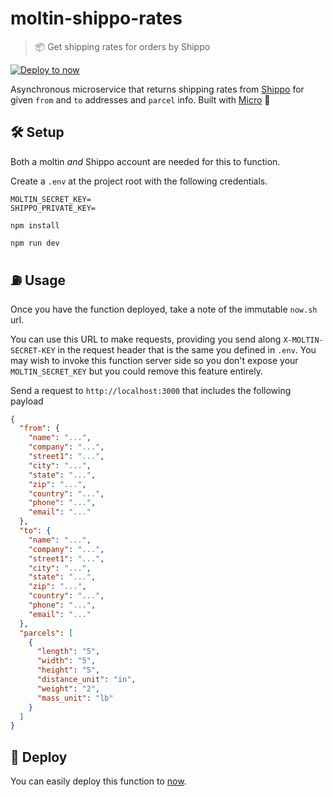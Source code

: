 # moltin-shippo-rates

> 📦 Get shipping rates for orders by Shippo

[![Deploy to now](https://deploy.now.sh/static/button.svg)](https://deploy.now.sh/?repo=https://github.com/notrab/moltin-shippo-integration&env=SHIPPO_PRIVATE_KEY&env=MOLTIN_WEBHOOK_SECRET)

Asynchronous microservice that returns shipping rates from [Shippo](https://goshippo.com) for given `from` and `to` addresses and `parcel` info. Built with [Micro](https://github.com/zeit/micro) 🤩

## 🛠 Setup

Both a moltin _and_ Shippo account are needed for this to function.

Create a `.env` at the project root with the following credentials.

```dosini
MOLTIN_SECRET_KEY=
SHIPPO_PRIVATE_KEY=
```

`npm install`

`npm run dev`

## ⛽️ Usage

Once you have the function deployed, take a note of the immutable `now.sh` url.

You can use this URL to make requests, providing you send along `X-MOLTIN-SECRET-KEY` in the request header that is the same you defined in `.env`. You may wish to invoke this function server side so you don't expose your `MOLTIN_SECRET_KEY` but you could remove this feature entirely.

Send a request to `http://localhost:3000` that includes the following payload

```json
{
  "from": {
    "name": "...",
    "company": "...",
    "street1": "...",
    "city": "...",
    "state": "...",
    "zip": "...",
    "country": "...",
    "phone": "...",
    "email": "..."
  },
  "to": {
    "name": "...",
    "company": "...",
    "street1": "...",
    "city": "...",
    "state": "...",
    "zip": "...",
    "country": "...",
    "phone": "...",
    "email": "..."
  },
  "parcels": [
    {
      "length": "5",
      "width": "5",
      "height": "5",
      "distance_unit": "in",
      "weight": "2",
      "mass_unit": "lb"
    }
  ]
}
```

## 🚀 Deploy

You can easily deploy this function to [now](https://now.sh).
